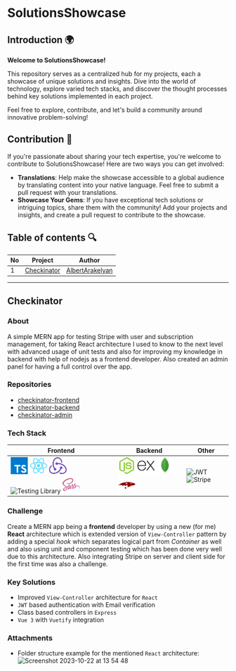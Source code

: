 # SolutionsShowcase

## Introduction 🌍 
**Welcome to SolutionsShowcase!**

This repository serves as a centralized hub for my projects, each a showcase of unique solutions and insights. Dive into the world of technology, explore varied tech stacks, and discover the thought processes behind key solutions implemented in each project.

Feel free to explore, contribute, and let's build a community around innovative problem-solving!

## Contribution 🚀
If you're passionate about sharing your tech expertise, you're welcome to contribute to SolutionsShowcase! Here are two ways you can get involved:

- **Translations**: Help make the showcase accessible to a global audience by translating content into your native language. Feel free to submit a pull request with your translations.
- **Showcase Your Gems**: If you have exceptional tech solutions or intriguing topics, share them with the community! Add your projects and insights, and create a pull request to contribute to the showcase.

## Table of contents 🔍
| No | Project | Author |
| ------- | --- | ---
| 1 | [Checkinator](#checkinator) | [AlbertArakelyan](https://github.com/AlbertArakelyan)

---

## Checkinator

### About
A simple MERN app for testing Stripe with user and subscription management, for taking React architecture I used to know to the next level with advanced usage of unit tests and also for improving my knowledge in backend with help of nodejs as a frontend developer. Also created an admin panel for having a full control over the app.

### Repositories
- [checkinator-frontend](https://github.com/AlbertArakelyan/checkinator-frontend)
- [checkinator-backend](https://github.com/AlbertArakelyan/checkinator-backend)
- [checkinator-admin](https://github.com/AlbertArakelyan/checkinator-admin)

### Tech Stack
<table>
  <thead>
    <tr>
      <th>Frontend</th>
      <th>Backend</th>
      <th>Other</th>
    </tr>
  </thead>
  <tbody>
    <tr>
      <td>
        <div>
          <img src="https://github.com/devicons/devicon/blob/master/icons/typescript/typescript-original.svg" width="40" height="40" title="Typescript" alt="Typescript">
          <img src="https://github.com/devicons/devicon/blob/master/icons/react/react-original.svg" width="40" height="40" title="React" alt="React">
          <img src="https://github.com/devicons/devicon/blob/master/icons/redux/redux-original.svg" width="40" height="40" title="Redux" alt="Redux">
          <img src="https://testing-library.com/img/octopus-128x128.png" width="40" height="40" title="Testing Library" alt="Testing Library">
          <img src="https://github.com/devicons/devicon/blob/master/icons/sass/sass-original.svg" width="40" height="40" title="Sass" alt="Sass">
        </div>
      </td>
      <td>
        <div>
          <img src="https://github.com/devicons/devicon/blob/master/icons/nodejs/nodejs-original.svg" width="40" height="40" title="Nodejs" alt="Nodejs">
          <img src="https://github.com/devicons/devicon/blob/master/icons/express/express-original.svg" width="40" height="40" title="Express" alt="Express">
          <img src="https://github.com/devicons/devicon/blob/master/icons/mongodb/mongodb-original.svg" width="40" height="40" title="MongoDB" alt="MongoDB">
          <img src="https://raw.githubusercontent.com/github/explore/80688e429a7d4ef2fca1e82350fe8e3517d3494d/topics/mongoose/mongoose.png" title="Mongoose" alt="Mongoose" width="40" height="40"/>
        </div>
      </td>
      <td>
        <div>
          <img src="https://jwt.io/img/pic_logo.svg" title="JWT" alt="JWT" width="40" height="40"/>
          <img src="https://cdn.icon-icons.com/icons2/2699/PNG/512/stripe_logo_icon_167962.png" title="Stripe" alt="Stripe" width="40" height="40"/>
        </div>
      </td>
    </tr>
  </tbody>
</table>

### Challenge
Create a MERN app being a **frontend** developer by using a new (for me) **React** architecture which is extended version of `View-Controller` pattern by adding a special _hook_ which separates logical part from _Container_ as well and also using unit and component testing which has been done very well due to this architecture. Also integrating Stripe on server and client side for the first time was also a challenge.

### Key Solutions
- Improved `View-Controller` architecture for `React`
- `JWT` based authentication with Email verification
- Class based controllers in `Express`
- `Vue 3` with `Vuetify` integration

### Attachments
- Folder structure example for the mentioned `React` architecture: <br> <img width="388" alt="Screenshot 2023-10-22 at 13 54 48" src="https://github.com/AlbertArakelyan/SolutionsShowcase/assets/61713118/2fc42d5f-4b59-48fb-aba3-905fb564a9b8">



